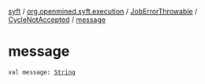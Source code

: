 [syft](../../../index.md) / [org.openmined.syft.execution](../../index.md) / [JobErrorThrowable](../index.md) / [CycleNotAccepted](index.md) / [message](./message.md)

# message

`val message: `[`String`](https://kotlinlang.org/api/latest/jvm/stdlib/kotlin/-string/index.html)